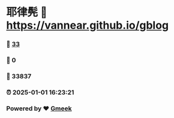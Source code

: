 # 耶律髡 :link: https://vannear.github.io/gblog 
### :page_facing_up: [33](https://vannear.github.io/gblog/tag.html) 
### :speech_balloon: 0 
### :hibiscus: 33837 
### :alarm_clock: 2025-01-01 16:23:21 
### Powered by :heart: [Gmeek](https://github.com/Meekdai/Gmeek)
